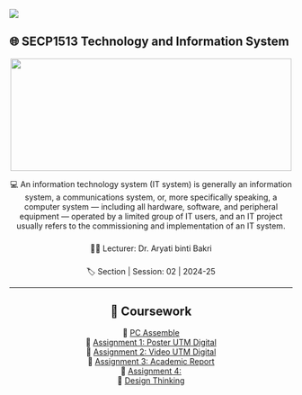 ![](https://user-images.githubusercontent.com/18350557/176309783-0785949b-9127-417c-8b55-ab5a4333674e.gif) 
## 🌐 SECP1513 Technology and Information System

<head>
<center>
<p align="center"> <img src="https://www.skylineuniversity.ac.ae/blog/images/2021/01/08/isvsit.jpg" height="200" ; width="500"> </p>

💻
An information technology system (IT system) is generally an information system, a communications system, or, more specifically speaking, a computer system — including all hardware, software, and peripheral equipment — operated by a limited group of IT users, and an IT project usually refers to the commissioning and implementation of an IT system.
###
👩‍🏫
Lecturer: Dr. Aryati binti Bakri
###
🏷
Section | Session: 02 | 2024-25

-----------
## 📜 Coursework
💫 [PC Assemble]() <br>
💫 [Assignment 1: Poster UTM Digital]() <br>
💫 [Assignment 2: Video UTM Digital]() <br>
💫 [Assignment 3: Academic Report]() <br>
💫 [Assignment 4: ]() <br>
💫 [Design Thinking]() <br>
